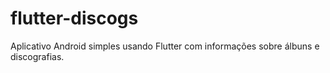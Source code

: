 # flutter-discogs
Aplicativo Android simples usando Flutter com informações sobre álbuns e discografias. 
